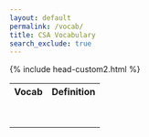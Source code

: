 ```yaml
---
layout: default
permalink: /vocab/
title: CSA Vocabulary
search_exclude: true
---
```


{% include head-custom2.html %}



  
  <table id="wrapper">
   <tr>
    <th>Vocab</th>
    <th>Definition</th>

   </tr>
   
   <tr>
    <td></td>
    <td></td>

   </tr>
  
   <tr>
    <td></td>
    <td></td>
   </tr>
  
   <tr>
    <td></td>
    <td></td>

   </tr>
  
   <tr>
    <td></td>
    <td></td>

   </tr>
  
   <tr>
    <td></td>
    <td></td>
   </tr>
   
   <tr>
    <td></td>
    <td></td>
   </tr>
   
   <tr>
    <td></td>
    <td></td>
   </tr>
   
   <tr>
    <td></td>
    <td></td>
   </tr>





